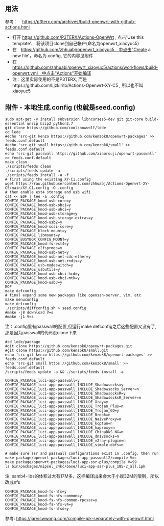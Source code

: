 ## 用法
参考：　https://p3terx.com/archives/build-openwrt-with-github-actions.html

 - 打开 https://github.com/P3TERX/Actions-OpenWrt , 点击'Use this template'.　将该项目clone到自己帐户(命名为openwrt_xiaoyuc5)
 - 在　https://github.com/zhhuabj/openwrt_xiaoyuc5　中点击"Create a new file'，命名为.config, 它的内容见附件
 - 在　https://github.com/zhhuabj/openwrt_xiaoyuc5/actions/workflows/build-openwrt.yml　中点击"Actions"开始编译
 - 注：这里实际使用的不是P3TERX, 而是https://github.com/Ljzkirito/Actions-Openwrt-XY-C5 , 所以也不叫xiaoyuc5

## 附件 - 本地生成.config (也就是seed.config)
```
sudo apt-get -y install subversion libncurses5-dev git git-core build-essential unzip bzip2 python2.7
git clone https://github.com/coolsnowwolf/lede
cd lede
#echo 'src-git kenzo https://github.com/kenzok8/openwrt-packages' >> feeds.conf.default
#echo 'src-git small https://github.com/kenzok8/small' >> feeds.conf.default
echo 'src-git passwall https://github.com/xiaorouji/openwrt-passwall'  >> feeds.conf.default
make clean
./scripts/feeds clean
./scripts/feeds update -a
./scripts/feeds install -a -f
# first using the existing XY-C1.config
wget https://raw.githubusercontent.com/zhhuabj/Actions-Openwrt-XY-C5/main/XY-C1.config -O .config
# then enable ext4 storage and usb wifi
cat << EOF | tee -a .config
CONFIG_PACKAGE_kmod-usb-core=y
CONFIG_PACKAGE_kmod-usb-ohci=y
CONFIG_PACKAGE_kmod-usb-uhci=y
CONFIG_PACKAGE_kmod-usb-storage=y
CONFIG_PACKAGE_kmod-usb-storage-extras=y
CONFIG_PACKAGE_kmod-usb2=y
CONFIG_PACKAGE_kmod-scsi-core=y
CONFIG_PACKAGE_block-mount=y
CONFIG_PACKAGE_libmount=y
CONFIG_BUSYBOX_CONFIG_MOUNT=y
CONFIG_PACKAGE_kmod-fs-ext4=y
CONFIG_PACKAGE_e2fsprogs=y
CONFIG_PACKAGE_kmod-usb-net=y
CONFIG_PACKAGE_kmod-usb-net-cdc-ether=y
CONFIG_PACKAGE_kmod-usb-net-rndis=y
CONFIG_PACKAGE_usb-modeswitch=y
CONFIG_PACKAGE_usbutils=y
CONFIG_PACKAGE_kmod-usb-xhci-hcd=y
CONFIG_PACKAGE_kmod-usb-xhci-mtk=y
CONFIG_PACKAGE_kmod-usb3=y
EOF
make defconfig
# final expand some new packages like openssh-server, vim, etc
make menuconfig
make defconfig
./scripts/diffconfig.sh > seed.config
#make -j8 download V=s
#make -j1 V=s
```
注：.config里有passwall的配置,但运行make defconfig之后这些配置又没有了,那是因为passwall的代码没clone下来
```
#cd lede/package
#git clone https://github.com/kenzok8/openwrt-packages.git
#git clone https://github.com/kenzok8/small.git
echo 'src-git kenzo https://github.com/kenzok8/openwrt-packages' >> feeds.conf.default
echo 'src-git small https://github.com/kenzok8/small' >> feeds.conf.default
/scripts/feeds update -a && ./scripts/feeds install -a

CONFIG_PACKAGE_luci-app-passwall=y
CONFIG_PACKAGE_luci-app-passwall_INCLUDE_Shadowsocks=y
CONFIG_PACKAGE_luci-app-passwall_INCLUDE_Shadowsocks_Server=n
CONFIG_PACKAGE_luci-app-passwall_INCLUDE_ShadowsocksR=y
CONFIG_PACKAGE_luci-app-passwall_INCLUDE_ShadowsocksR_Server=n
CONFIG_PACKAGE_luci-app-passwall_INCLUDE_Xray=y
CONFIG_PACKAGE_luci-app-passwall_INCLUDE_Trojan_Plus=n
CONFIG_PACKAGE_luci-app-passwall_INCLUDE_Trojan_GO=y
CONFIG_PACKAGE_luci-app-passwall_INCLUDE_Brook=n
CONFIG_PACKAGE_luci-app-passwall_INCLUDE_NaiveProxy=n
CONFIG_PACKAGE_luci-app-passwall_INCLUDE_kcptun=n
CONFIG_PACKAGE_luci-app-passwall_INCLUDE_haproxy=n
CONFIG_PACKAGE_luci-app-passwall_INCLUDE_ChinaDNS_NG=n
CONFIG_PACKAGE_luci-app-passwall_INCLUDE_dns2socks=n
CONFIG_PACKAGE_luci-app-passwall_INCLUDE_v2ray-plugin=n
CONFIG_PACKAGE_luci-app-passwall_INCLUDE_simple-obfs=n

# make sure ssr and passwall configurations exist in .config, then run
make package/openwrt-packages/luci-app-passwall2/compile V=s
make package/openwrt-packages/luci-app-ssr-plus/compile V=99
ls bin/packages/mipsel_24kc/base/luci-app-ssr-plus_185-2_all.ipk
```
注: samb4-libs的体积过大有17M多，这样编译出来会大于小娱32M的限制，所以改成nfs
```
CONFIG_PACKAGE_kmod-fs-nfs=y
CONFIG_PACKAGE_kmod-fs-nfs-common=y
CONFIG_PACKAGE_kmod-fs-nfs-common-rpcsec=y
CONFIG_PACKAGE_kmod-fs-nfs-v4=y
CONFIG_PACKAGE_kmod-fs-nfsd=y
```
参考: https://jarviswwong.com/compile-ipk-separately-with-openwrt.html

